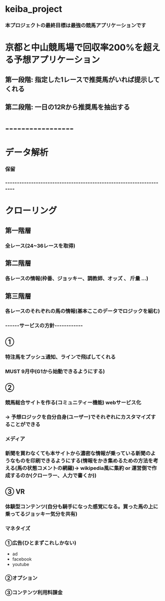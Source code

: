 # keiba_project
### 本プロジェクトの最終目標は最強の競馬アプリケーションです

# 京都と中山競馬場で回収率200%を超える予想アプリケーション

## 第一段階: 指定した1レースで推奨馬がいれば提示してくれる

## 第二段階: 一日の12Rから推奨馬を抽出する


# -----------------
# データ解析

### 保留




### ---------------------------------------------------------------------

# クローリング
## 第一階層
### 全レース(24~36レースを取得)


## 第二階層
### 各レースの情報(枠番、ジョッキー、調教師、オッズ 、 斤量 ...)


## 第三階層
### 各レースのそれぞれの馬の情報(基本ここのデータでロジックを組む)




### ------サービスの方針------------

## ①
### 特注馬をプッシュ通知、ラインで飛ばしてくれる

### MUST 9月中(G1から始動できるようにする)


## ②
### 競馬総合サイトを作る(コミュニティー機能) webサービス化
### → 予想ロジックを自分自身(ユーザー)でそれぞれにカスタマイズすることができる
### メディア
### 新聞を買わなくても本サイトから濃密な情報が乗っている新聞のようなものを印刷できるようにする(情報をかき集めるための方法を考える(馬の状態コメントの網羅)→ wikipedia風に集約 or 運営側で作成するのか(クローラー、人力で書くか))


## ③ VR

### 体験型コンテンツ(自分も騎手になった感覚になる。買った馬の上に乗ってるジョッキー気分を共有)



### マネタイズ

### ①広告(ひとまずこれしかない)
- ad
- facebook
- youtube


### ②オプション

### ③コンテンツ利用料課金
